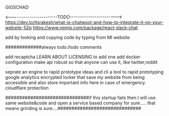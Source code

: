 GIGSCHAD

<-----------------------TODO----------------------->
https://dev.to/itsrakesh/what-is-chatwoot-and-how-to-integrate-it-on-your-website-1i2p
https://www.npmjs.com/package/react-slack-chat

add by looking and copying code by typing from MI website 

#############always todo:/todo comments

add recaptcha
LEARN ABOUT LICENSING to add one
add docker configuration
make api robust so that anyone can use it, like twitter,reddit

seprate an engine to rapid prototype ideas and cli a tool to rapid prototyping
google analytics
encrypted locker that save my website from being accessible and also store important info here in case of emergency.
cloudflare protection

##############################if this startup fails then I will use same website&code and open a service based company for sure.....
that means grinding is sure....##############################